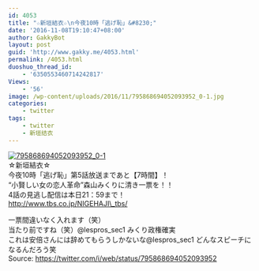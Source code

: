 ```yaml
---
id: 4053
title: "☆新垣結衣☆\n今夜10時「逃げ恥」&#8230;"
date: '2016-11-08T19:10:47+08:00'
author: GakkyBot
layout: post
guid: 'http://www.gakky.me/4053.html'
permalink: /4053.html
duoshuo_thread_id:
    - '6350553460714242817'
Views:
    - '56'
image: /wp-content/uploads/2016/11/795868694052093952_0-1.jpg
categories:
    - twitter
tags:
    - twitter
    - 新垣结衣
---
```


[![795868694052093952_0-1](http://www.yui-aragaki.org/wp-content/uploads/2016/11/795868694052093952_0-1.jpg)](http://www.yui-aragaki.org/wp-content/uploads/2016/11/795868694052093952_0-1.jpg)  
☆新垣結衣☆  
今夜10時「逃げ恥」第5話放送まであと【7時間】！  
“小賢しい女の恋人革命”森山みくりに清き一票を！！  
4話の見逃し配信は本日21：59まで！  
http://www.tbs.co.jp/NIGEHAJI\_tbs/

一票間違いなく入れます（笑）  
当たり前ですね（笑）@lespros\_sec1 みくり政権確実  
これは安倍さんには辞めてもらうしかないな@lespros\_sec1 どんなスピーチになるんだろう笑  
Source: <https://twitter.com/i/web/status/795868694052093952>